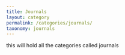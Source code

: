 ```yaml
---
title: Journals
layout: category
permalink: /categories/journals/
taxonomy: journals
---
```


this will hold all the categories called journals